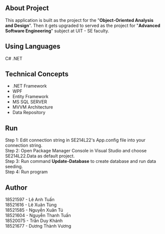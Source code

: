 ## About Project
This application is built as the project for the "**Object-Oriented Analysis and Design**". Then it gets upgraded to served as the project for "**Advanced Software Engineering**" subject at UIT - SE faculty.

## Using Languages
C# .NET

## Technical Concepts
- .NET Framework
- WPF
- Entity Framework
- MS SQL SERVER
- MVVM Architecture
- Data Repository

## Run
Step 1: Edit connection string in SE214L22's App.config file into your connection string.<br />
Step 2: Open Package Manager Console in Visual Studio and choose SE214L22.Data as default project.<br />
Step 3: Run command **Update-Database** to create database and run data seeding.<br />
Step 4: Run program


## Author
18521597 - Lê Anh Tuấn<br />
18521616 - Lê Xuân Tùng<br />
18521585 - Nguyễn Xuân Tú<br />
18521604 - Nguyễn Thanh Tuấn<br />
18520075 - Trần Duy Khánh<br />
18521677 - Dương Thành Vương<br />

